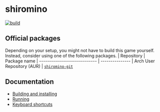 # shiromino
<a href="https://github.com/shiromino/shiromino/actions" rel="Build status">![build](https://github.com/shiromino/shiromino/workflows/build/badge.svg?branch=master)</a>
## Official packages
Depending on your setup, you might not have to build this game yourself. Instead, consider using one of the following packages.
| Repository                    | Package name
| ----------------------------- | ---------------
| Arch User Repository (AUR)    | [`shiromino-git`](https://aur.archlinux.org/cgit/aur.git/tree/PKGBUILD?h=shiromino-git)
## Documentation
- [Building and installing](doc/BUILDING.md)
- [Running](doc/RUNNING.md)
- [Keyboard shortcuts](doc/KEYBOARD_SHORTCUTS.md)